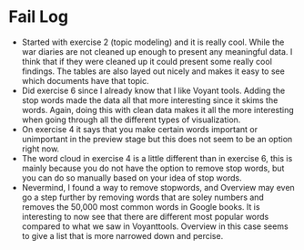 # Fail Log

* Started with exercise 2 (topic modeling) and it is really cool. While the war diaries are not cleaned up enough to present any meaningful data. I think that if they were cleaned up it could present some really cool findings. The tables are also layed out nicely and makes it easy to see which documents have that topic.
* Did exercise 6 since I already know that I like Voyant tools. Adding the stop words made the data all that more interesting since it skims the words. Again, doing this with clean data makes it all the more interesting when going through all the different types of visualization.
* On exercise 4 it says that you make certain words important or unimportant in the preview stage but this does not seem to be an option right now.
* The word cloud in exercise 4 is a little different than in exercise 6, this is mainly because you do not have the option to remove stop words, but you can do so manually based on your idea of stop words.
* Nevermind, I found a way to remove stopwords, and Overview may even go a step further by removing words that are soley numbers and removes the 50,000 most common words in Google books. It is interesting to now see that there are different most popular words compared to what we saw in Voyanttools. Overview in this case seems to give a list that is more narrowed down and percise.
